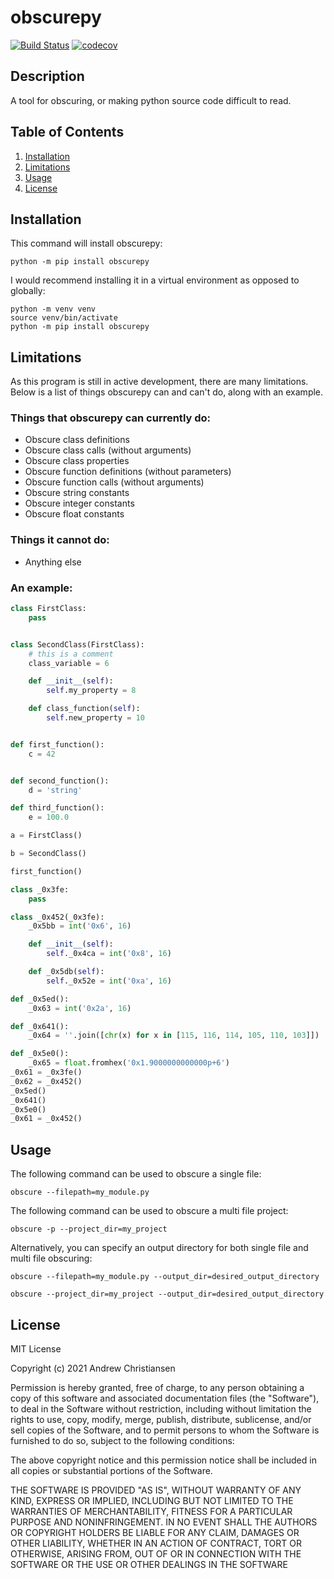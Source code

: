 # obscurepy
[![Build Status](https://travis-ci.com/DrewTChrist/obscurepy.svg?branch=master)](https://travis-ci.com/DrewTChrist/obscurepy)
[![codecov](https://codecov.io/gh/DrewTChrist/obscurepy/branch/master/graph/badge.svg?token=2LN7K8W2PZ)](https://codecov.io/gh/DrewTChrist/obscurepy)

## Description
A tool for obscuring, or making python source code difficult to read.

## Table of Contents

1. [Installation](#installation)
2. [Limitations](#limitations)
3. [Usage](#usage)
4. [License](#license)

## Installation
This command will install obscurepy:
```shell
python -m pip install obscurepy
```
I would recommend installing it in a virtual environment as opposed to globally:
```shell
python -m venv venv
source venv/bin/activate
python -m pip install obscurepy
```

## Limitations
As this program is still in active development, there are many limitations. Below is a list of things obscurepy can and
can't do, along with an example.

### Things that obscurepy can currently do:
* Obscure class definitions
* Obscure class calls (without arguments)
* Obscure class properties
* Obscure function definitions (without parameters)
* Obscure function calls (without arguments)
* Obscure string constants
* Obscure integer constants
* Obscure float constants

### Things it cannot do:
* Anything else

### An example:
```python
class FirstClass:
    pass


class SecondClass(FirstClass):
    # this is a comment
    class_variable = 6

    def __init__(self):
        self.my_property = 8

    def class_function(self):
        self.new_property = 10


def first_function():
    c = 42


def second_function():
    d = 'string'

def third_function():
    e = 100.0

a = FirstClass()

b = SecondClass()

first_function()

```
```python
class _0x3fe:
    pass

class _0x452(_0x3fe):
    _0x5bb = int('0x6', 16)

    def __init__(self):
        self._0x4ca = int('0x8', 16)

    def _0x5db(self):
        self._0x52e = int('0xa', 16)

def _0x5ed():
    _0x63 = int('0x2a', 16)

def _0x641():
    _0x64 = ''.join([chr(x) for x in [115, 116, 114, 105, 110, 103]])

def _0x5e0():
    _0x65 = float.fromhex('0x1.9000000000000p+6')
_0x61 = _0x3fe()
_0x62 = _0x452()
_0x5ed()
_0x641()
_0x5e0()
_0x61 = _0x452()
```

## Usage
The following command can be used to obscure a single file:
```shell
obscure --filepath=my_module.py
```

The following command can be used to obscure a multi file project:
```shell
obscure -p --project_dir=my_project
```

Alternatively, you can specify an output directory for both single file and multi file obscuring:
```shell
obscure --filepath=my_module.py --output_dir=desired_output_directory
```
```shell
obscure --project_dir=my_project --output_dir=desired_output_directory
```

## License
MIT License

Copyright (c) 2021 Andrew Christiansen

Permission is hereby granted, free of charge, to any person obtaining a copy
of this software and associated documentation files (the "Software"), to deal
in the Software without restriction, including without limitation the rights
to use, copy, modify, merge, publish, distribute, sublicense, and/or sell
copies of the Software, and to permit persons to whom the Software is
furnished to do so, subject to the following conditions:

The above copyright notice and this permission notice shall be included in all
copies or substantial portions of the Software.

THE SOFTWARE IS PROVIDED "AS IS", WITHOUT WARRANTY OF ANY KIND, EXPRESS OR
IMPLIED, INCLUDING BUT NOT LIMITED TO THE WARRANTIES OF MERCHANTABILITY,
FITNESS FOR A PARTICULAR PURPOSE AND NONINFRINGEMENT. IN NO EVENT SHALL THE
AUTHORS OR COPYRIGHT HOLDERS BE LIABLE FOR ANY CLAIM, DAMAGES OR OTHER
LIABILITY, WHETHER IN AN ACTION OF CONTRACT, TORT OR OTHERWISE, ARISING FROM,
OUT OF OR IN CONNECTION WITH THE SOFTWARE OR THE USE OR OTHER DEALINGS IN THE
SOFTWARE
